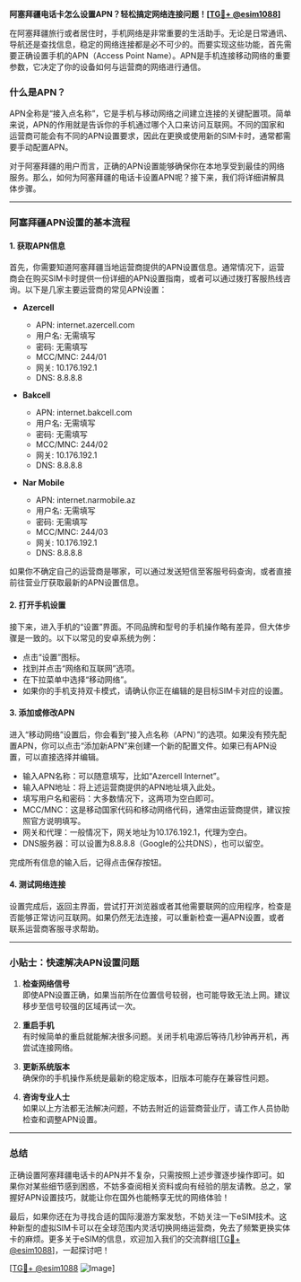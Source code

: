 **阿塞拜疆电话卡怎么设置APN？轻松搞定网络连接问题！[[TG💪+ @esim1088](https://t.me/s/esim1088)]**

在阿塞拜疆旅行或者居住时，手机网络是非常重要的生活助手。无论是日常通讯、导航还是查找信息，稳定的网络连接都是必不可少的。而要实现这些功能，首先需要正确设置手机的APN（Access Point Name）。APN是手机连接移动网络的重要参数，它决定了你的设备如何与运营商的网络进行通信。

### 什么是APN？

APN全称是“接入点名称”，它是手机与移动网络之间建立连接的关键配置项。简单来说，APN的作用就是告诉你的手机通过哪个入口来访问互联网。不同的国家和运营商可能会有不同的APN设置要求，因此在更换或使用新的SIM卡时，通常都需要手动配置APN。

对于阿塞拜疆的用户而言，正确的APN设置能够确保你在本地享受到最佳的网络服务。那么，如何为阿塞拜疆的电话卡设置APN呢？接下来，我们将详细讲解具体步骤。

---

### 阿塞拜疆APN设置的基本流程

#### 1. 获取APN信息
首先，你需要知道阿塞拜疆当地运营商提供的APN设置信息。通常情况下，运营商会在购买SIM卡时提供一份详细的APN设置指南，或者可以通过拨打客服热线咨询。以下是几家主要运营商的常见APN设置：

- **Azercell**
  - APN: internet.azercell.com
  - 用户名: 无需填写
  - 密码: 无需填写
  - MCC/MNC: 244/01
  - 网关: 10.176.192.1
  - DNS: 8.8.8.8

- **Bakcell**
  - APN: internet.bakcell.com
  - 用户名: 无需填写
  - 密码: 无需填写
  - MCC/MNC: 244/02
  - 网关: 10.176.192.1
  - DNS: 8.8.8.8

- **Nar Mobile**
  - APN: internet.narmobile.az
  - 用户名: 无需填写
  - 密码: 无需填写
  - MCC/MNC: 244/03
  - 网关: 10.176.192.1
  - DNS: 8.8.8.8

如果你不确定自己的运营商是哪家，可以通过发送短信至客服号码查询，或者直接前往营业厅获取最新的APN设置信息。

#### 2. 打开手机设置
接下来，进入手机的“设置”界面。不同品牌和型号的手机操作略有差异，但大体步骤是一致的。以下以常见的安卓系统为例：

- 点击“设置”图标。
- 找到并点击“网络和互联网”选项。
- 在下拉菜单中选择“移动网络”。
- 如果你的手机支持双卡模式，请确认你正在编辑的是目标SIM卡对应的设置。

#### 3. 添加或修改APN
进入“移动网络”设置后，你会看到“接入点名称（APN）”的选项。如果没有预先配置APN，你可以点击“添加新APN”来创建一个新的配置文件。如果已有APN设置，可以直接选择并编辑。

- 输入APN名称：可以随意填写，比如“Azercell Internet”。
- 输入APN地址：将上述运营商提供的APN地址填入此处。
- 填写用户名和密码：大多数情况下，这两项为空白即可。
- MCC/MNC：这是移动国家代码和移动网络代码，通常由运营商提供，建议按照官方说明填写。
- 网关和代理：一般情况下，网关地址为10.176.192.1，代理为空白。
- DNS服务器：可以设置为8.8.8.8（Google的公共DNS），也可以留空。

完成所有信息的输入后，记得点击保存按钮。

#### 4. 测试网络连接
设置完成后，返回主界面，尝试打开浏览器或者其他需要联网的应用程序，检查是否能够正常访问互联网。如果仍然无法连接，可以重新检查一遍APN设置，或者联系运营商客服寻求帮助。

---

### 小贴士：快速解决APN设置问题

1. **检查网络信号**  
   即使APN设置正确，如果当前所在位置信号较弱，也可能导致无法上网。建议移步至信号较强的区域再试一次。

2. **重启手机**  
   有时候简单的重启就能解决很多问题。关闭手机电源后等待几秒钟再开机，再尝试连接网络。

3. **更新系统版本**  
   确保你的手机操作系统是最新的稳定版本，旧版本可能存在兼容性问题。

4. **咨询专业人士**  
   如果以上方法都无法解决问题，不妨去附近的运营商营业厅，请工作人员协助检查和调整APN设置。

---

### 总结

正确设置阿塞拜疆电话卡的APN并不复杂，只需按照上述步骤逐步操作即可。如果你对某些细节感到困惑，不妨多查阅相关资料或向有经验的朋友请教。总之，掌握好APN设置技巧，就能让你在国外也能畅享无忧的网络体验！

最后，如果你还在为寻找合适的国际漫游方案发愁，不妨关注一下eSIM技术。这种新型的虚拟SIM卡可以在全球范围内灵活切换网络运营商，免去了频繁更换实体卡的麻烦。更多关于eSIM的信息，欢迎加入我们的交流群组[[TG💪+ @esim1088](https://t.me/s/esim1088)]，一起探讨吧！

[[TG💪+ @esim1088](https://t.me/s/esim1088) ![Image](https://i.postimg.cc/4NQfJmqS/Snipaste-2025-05-13-00-14-12.png)]